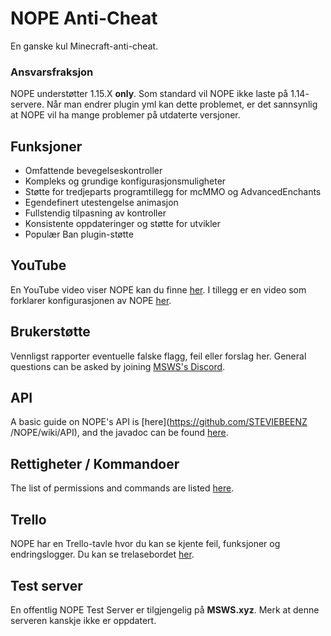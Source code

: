 # NOPE Anti-Cheat

En ganske kul Minecraft-anti-cheat.

### Ansvarsfraksjon

NOPE understøtter 1.15.X **only**. Som standard vil NOPE ikke laste på 1.14-
servere. Når man endrer plugin yml kan dette problemet, er det sannsynlig at
NOPE vil ha mange problemer på utdaterte versjoner.

## Funksjoner

- Omfattende bevegelseskontroller
- Kompleks og grundige konfigurasjonsmuligheter
- Støtte for tredjeparts programtillegg for mcMMO og AdvancedEnchants
- Egendefinert utestengelse animasjon
- Fullstendig tilpasning av kontroller
- Konsistente oppdateringer og støtte for utvikler
- Populær Ban plugin-støtte

## YouTube

En YouTube video viser NOPE kan du finne
[her](https://www.youtube.com/watch?v=QNumBz-Phwg). I tillegg er en video som
forklarer konfigurasjonen av NOPE
[her](https://www.youtube.com/watch?v=XVuXKsJEAkQ).

## Brukerstøtte

Vennligst rapporter eventuelle falske flagg, feil eller forslag her. General
questions can be asked by joining
[MSWS's Discord](https://nope.msws.xyz/discord).

## API

A basic guide on NOPE's API is \[here\](https://github.com/STEVIEBEENZ
/NOPE/wiki/API), and the javadoc can be found [here](http://docs.msws.xyz).

## Rettigheter / Kommandoer

The list of permissions and commands are listed
[here](https://github.com/STEVIEBEENZ/NOPE/wiki/Permissions).

## Trello

NOPE har en Trello-tavle hvor du kan se kjente feil, funksjoner og
endringslogger. Du kan se trelasebordet [her](https://nope.msws.xyz/trello).

## Test server

En offentlig NOPE Test Server er tilgjengelig på **MSWS.xyz**. Merk at denne
serveren kanskje ikke er oppdatert.
